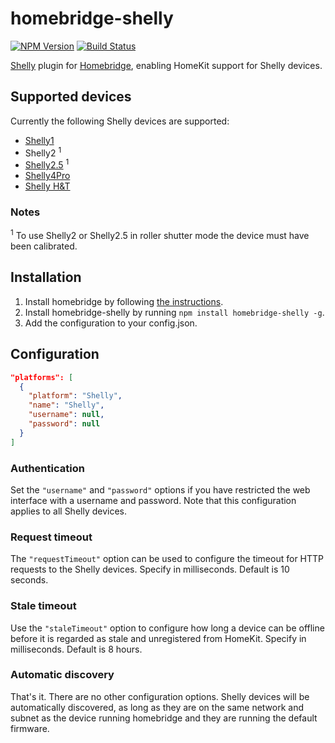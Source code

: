 # homebridge-shelly
[![NPM Version](https://img.shields.io/npm/v/homebridge-shelly.svg)](https://www.npmjs.com/package/homebridge-shelly)
[![Build Status](https://travis-ci.org/alexryd/homebridge-shelly.svg?branch=master)](https://travis-ci.org/alexryd/homebridge-shelly)

[Shelly](https://shelly.cloud) plugin for [Homebridge](https://homebridge.io),
enabling HomeKit support for Shelly devices.

## Supported devices
Currently the following Shelly devices are supported:
* [Shelly1](https://shelly.cloud/shelly1-open-source/)
* Shelly2 <sup>1</sup>
* [Shelly2.5](https://shelly.cloud/shelly-25-wifi-smart-relay-roller-shutter-home-automation/) <sup>1</sup>
* [Shelly4Pro](https://shelly.cloud/shelly-4-pro/)
* [Shelly H&T](https://shelly.cloud/shelly-humidity-and-temperature/)

### Notes
<sup>1</sup> To use Shelly2 or Shelly2.5 in roller shutter mode the device must
have been calibrated.

## Installation
1. Install homebridge by following
   [the instructions](https://www.npmjs.com/package/homebridge#installation).
2. Install homebridge-shelly by running `npm install homebridge-shelly -g`.
3. Add the configuration to your config.json.

## Configuration
```json
"platforms": [
  {
    "platform": "Shelly",
    "name": "Shelly",
    "username": null,
    "password": null
  }
]
```

### Authentication
Set the `"username"` and `"password"` options if you have restricted the web
interface with a username and password. Note that this configuration applies
to all Shelly devices.

### Request timeout
The `"requestTimeout"` option can be used to configure the timeout for HTTP
requests to the Shelly devices. Specify in milliseconds. Default is 10 seconds.

### Stale timeout
Use the `"staleTimeout"` option to configure how long a device can be offline
before it is regarded as stale and unregistered from HomeKit. Specify in
milliseconds. Default is 8 hours.

### Automatic discovery
That's it. There are no other configuration options. Shelly devices will be
automatically discovered, as long as they are on the same network and subnet as
the device running homebridge and they are running the default firmware.
